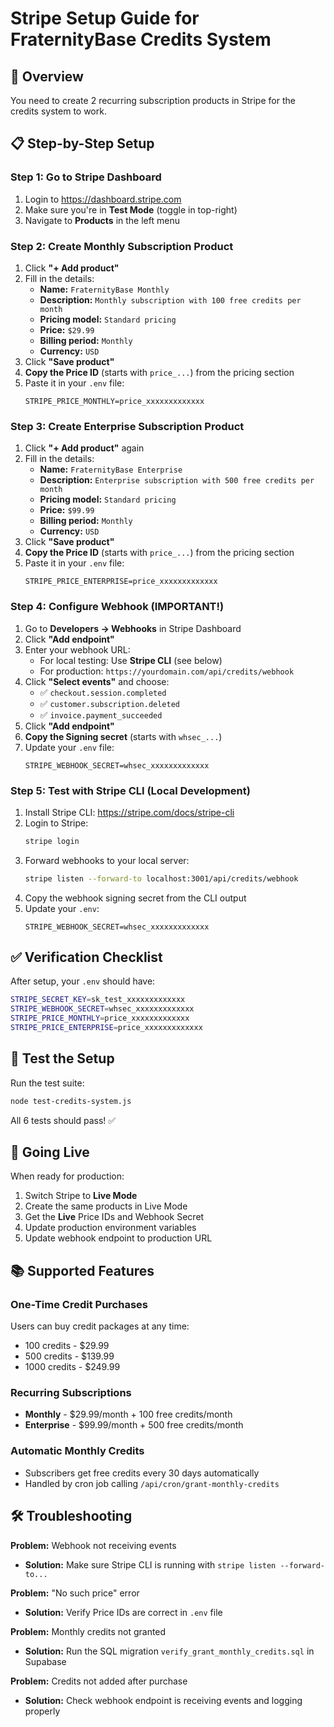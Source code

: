 # Stripe Setup Guide for FraternityBase Credits System

## 🎯 Overview
You need to create 2 recurring subscription products in Stripe for the credits system to work.

## 📋 Step-by-Step Setup

### Step 1: Go to Stripe Dashboard
1. Login to https://dashboard.stripe.com
2. Make sure you're in **Test Mode** (toggle in top-right)
3. Navigate to **Products** in the left menu

### Step 2: Create Monthly Subscription Product

1. Click **"+ Add product"**
2. Fill in the details:
   - **Name:** `FraternityBase Monthly`
   - **Description:** `Monthly subscription with 100 free credits per month`
   - **Pricing model:** `Standard pricing`
   - **Price:** `$29.99`
   - **Billing period:** `Monthly`
   - **Currency:** `USD`
3. Click **"Save product"**
4. **Copy the Price ID** (starts with `price_...`) from the pricing section
5. Paste it in your `.env` file:
   ```
   STRIPE_PRICE_MONTHLY=price_xxxxxxxxxxxxx
   ```

### Step 3: Create Enterprise Subscription Product

1. Click **"+ Add product"** again
2. Fill in the details:
   - **Name:** `FraternityBase Enterprise`
   - **Description:** `Enterprise subscription with 500 free credits per month`
   - **Pricing model:** `Standard pricing`
   - **Price:** `$99.99`
   - **Billing period:** `Monthly`
   - **Currency:** `USD`
3. Click **"Save product"**
4. **Copy the Price ID** (starts with `price_...`) from the pricing section
5. Paste it in your `.env` file:
   ```
   STRIPE_PRICE_ENTERPRISE=price_xxxxxxxxxxxxx
   ```

### Step 4: Configure Webhook (IMPORTANT!)

1. Go to **Developers → Webhooks** in Stripe Dashboard
2. Click **"Add endpoint"**
3. Enter your webhook URL:
   - For local testing: Use **Stripe CLI** (see below)
   - For production: `https://yourdomain.com/api/credits/webhook`
4. Click **"Select events"** and choose:
   - ✅ `checkout.session.completed`
   - ✅ `customer.subscription.deleted`
   - ✅ `invoice.payment_succeeded`
5. Click **"Add endpoint"**
6. **Copy the Signing secret** (starts with `whsec_...`)
7. Update your `.env` file:
   ```
   STRIPE_WEBHOOK_SECRET=whsec_xxxxxxxxxxxxx
   ```

### Step 5: Test with Stripe CLI (Local Development)

1. Install Stripe CLI: https://stripe.com/docs/stripe-cli
2. Login to Stripe:
   ```bash
   stripe login
   ```
3. Forward webhooks to your local server:
   ```bash
   stripe listen --forward-to localhost:3001/api/credits/webhook
   ```
4. Copy the webhook signing secret from the CLI output
5. Update your `.env`:
   ```
   STRIPE_WEBHOOK_SECRET=whsec_xxxxxxxxxxxxx
   ```

## ✅ Verification Checklist

After setup, your `.env` should have:
```bash
STRIPE_SECRET_KEY=sk_test_xxxxxxxxxxxxx
STRIPE_WEBHOOK_SECRET=whsec_xxxxxxxxxxxxx
STRIPE_PRICE_MONTHLY=price_xxxxxxxxxxxxx
STRIPE_PRICE_ENTERPRISE=price_xxxxxxxxxxxxx
```

## 🧪 Test the Setup

Run the test suite:
```bash
node test-credits-system.js
```

All 6 tests should pass! ✅

## 🚀 Going Live

When ready for production:
1. Switch Stripe to **Live Mode**
2. Create the same products in Live Mode
3. Get the **Live** Price IDs and Webhook Secret
4. Update production environment variables
5. Update webhook endpoint to production URL

## 📚 Supported Features

### One-Time Credit Purchases
Users can buy credit packages at any time:
- 100 credits - $29.99
- 500 credits - $139.99
- 1000 credits - $249.99

### Recurring Subscriptions
- **Monthly** - $29.99/month + 100 free credits/month
- **Enterprise** - $99.99/month + 500 free credits/month

### Automatic Monthly Credits
- Subscribers get free credits every 30 days automatically
- Handled by cron job calling `/api/cron/grant-monthly-credits`

## 🛠️ Troubleshooting

**Problem:** Webhook not receiving events
- **Solution:** Make sure Stripe CLI is running with `stripe listen --forward-to...`

**Problem:** "No such price" error
- **Solution:** Verify Price IDs are correct in `.env` file

**Problem:** Monthly credits not granted
- **Solution:** Run the SQL migration `verify_grant_monthly_credits.sql` in Supabase

**Problem:** Credits not added after purchase
- **Solution:** Check webhook endpoint is receiving events and logging properly
